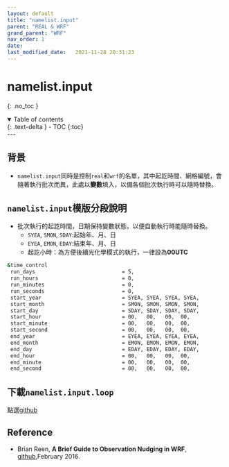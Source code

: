```yaml
---
layout: default
title: "namelist.input"
parent: "REAL & WRF"
grand_parent: "WRF"
nav_order: 1
date:               
last_modified_date:   2021-11-28 20:31:23
---
```


# namelist.input

{: .no_toc }

<details open markdown="block">
  <summary>
    Table of contents
  </summary>
  {: .text-delta }
- TOC
{:toc}
</details>
---

## 背景
- `namelist.input`同時是控制`real`和`wrf`的名單，其中起訖時間、網格編號，會隨著執行批次而異，此處以**變數**填入，以備各個批次執行時可以隨時替換。


## `namelist.input`模版分段說明
- 批次執行的起訖時間，日期保持變數狀態，以便自動執行時能隨時替換。
  - `SYEA`, `SMON`, `SDAY`:起始年、月、日
  - `EYEA`, `EMON`, `EDAY`:結束年、月、日
  - 起訖小時：為方便後續光化學模式的執行，一律設為**00UTC**
```bash
&time_control
 run_days                            = 5,
 run_hours                           = 0,
 run_minutes                         = 0,
 run_seconds                         = 0,
 start_year                          = SYEA, SYEA, SYEA, SYEA,
 start_month                         = SMON, SMON, SMON, SMON,
 start_day                           = SDAY, SDAY, SDAY, SDAY,
 start_hour                          = 00,   00,   00,  00,
 start_minute                        = 00,   00,   00,  00,
 start_second                        = 00,   00,   00,  00,
 end_year                            = EYEA, EYEA, EYEA, EYEA,
 end_month                           = EMON, EMON, EMON, EMON,
 end_day                             = EDAY, EDAY, EDAY, EDAY,
 end_hour                            = 00,   00,   00,  00,
 end_minute                          = 00,   00,   00,  00,
 end_second                          = 00,   00,   00,  00,
```

## 下載`namelist.input.loop`
點選[github](https://raw.githubusercontent.com/sinotec2/jtd/main/docs/wind_models/real/namelist.input.loop)

## Reference
- Brian Reen, **A Brief Guide to Observation Nudging in WRF**, [github](https://raw.githubusercontent.com/wrf-model/OBSGRID/master/ObsNudgingGuide.pdf),February 2016.

